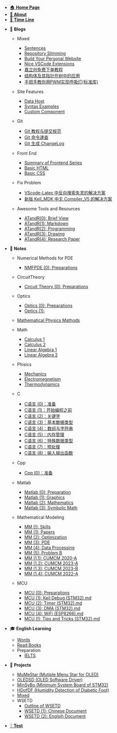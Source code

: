 - [🏠 **Home Page**](HOMEPAGE.md)
- [👋 **About**](README.md)
- [📃 **Time Line**](TimeLine.md)
<!-- - [📰 **To Be Dealing With**](ToBeDealingWith.md) -->




- 📓 **Blogs**
  - Mixed <!-- empty line is necessary to avoid the error -->

    - [Sentences](Blogs/Mixed/Sentences.md)  
    - [Repository Slimming](Blogs/Mixed/RepoSlimming.md)
    - [Build Your Personal Website](Blogs/Mixed/BuildYourSite.md)
    - [Nice VSCode Extensions](Blogs/Mixed/Nice%20VSCode%20Extenstions.md)
    - [嘉立创免费下单教程](Blogs/Mixed/嘉立创免费下单教程.md)
    - [结构体及其指针在树中的应用](Blogs/Mixed/结构体及其指针在树中的应用.md)
    - [手把手教你用PWM实现呼吸灯(标准库)](Blogs/Mixed/手把手教你用PWM实现呼吸灯(标准库).md)
  - Site Features
    - [Data Host](Blogs/SiteFeatures/Data%20Host.md)
    - [Syntax Examples](Blogs/SiteFeatures/Syntax%20Examples.md)
    - [Custom Component](Blogs/SiteFeatures/Custom%20Component.md)
  - Git
    - [Git 教程与提交规范](Blogs/Git/Git教程与提交规范.md)
    - [Git 命令速查](Blogs/Git/Git命令速查.md)
    - [Git 生成 ChangeLog](Blogs/Git/Git生成ChangeLog.md)
  - Front End
    - [Summary of Frontend Series](Blogs/FrontEnd/Summary%20of%20Front%20End%20Series.md)
    - [Basic HTML](Blogs/FrontEnd/Basic%20HTML.md)
    - [Basic CSS](Blogs/FrontEnd/Basic%20CSS.md)
  - Fix Problem
    - [VScode-Latex 中反向搜索失灵的解决方案](Blogs/FixProblem/VScode-Latex中反向搜索失灵的解决方案.md)
    - [新版 Keil_MDK 中无 Compiler_V5 的解决方案](Blogs/FixProblem/新版keil_MDK中无compiler_v5的解决方案.md)
  - Awesome Tools and Resources
    - [ATandR(0): Brief View](Blogs/ATandR/ATandR(0)-BriefView.md)
    - [ATandR(1): Markdown](Blogs/ATandR/ATandR(1)-Markdown.md)
    - [ATandR(2): Programming](Blogs/ATandR/ATandR(2)-Programming.md)
    - [ATandR(3): Drawing](Blogs/ATandR/ATandR(3)-Drawing.md)
    - [ATandR(4): Research Paper](Blogs/ATandR/ATandR(4)-ResearchPaper.md)


- 📖 **Notes**
  - Numerical Methods for PDE
    - [NMFPDE (0): Preparations](Notes/NumericalMethodsForPDE/NMFPDE(0)-Preparations.md)
  - CircuitTheory
    - [Circuit Theory (0): Preparations](Notes/CircuitTheory/CircuitTheoryNotes(0)-Preparations.md)
  - Optics

    - [Optics (0): Preparations](Notes/Phisics/Optics/OpticsNotes(0)-Preparations.md)
    - [Optics (1):](Notes/Optics/OpticsNotes(1)-.md)
  - [Mathematical Physics Mathods](Notes/Math/MathematicalPhysicsMathods.md)


  - Math
    - [Calculus 1](Notes/Math/Calculus1Notes.md)
    - [Calculus 2](Notes/Math/Calculus2Notes.md)
    - [Linear Algebra 1](Notes/Math/LinearAlgebra1Notes.md)
    - [Linear Algebra 2](Notes/Math/LinearAlgebra2Notes.md)
  - Phisics
    - [Mechanics](Notes/Phisics/Mecanics%20notes.md)
    - [Electromegnetism](Notes/Phisics/Electromegnetism%20Notes.md)
    - [Thermodynamics](Notes/Phisics/Thermodynamics%20notes.md)
  - C
    - [C语言 (0)：准备](Notes/C/CNotes(0)-Preparation.md)
    - [C语言 (1)：开始编程之前](Notes/C/CNotes(1)-BeforeStarting.md)
    - [C语言 (2)：关键字](Notes/C/CNotes(2)-MemoryAndKeywords.md)
    - [C语言 (3)：基本数据类型](Notes/C/CNotes(3)-DataTypes.md)
    - [C语言 (4)：数组与字符串](Notes/C/CNotes(4)-ArrayAndString.md)
    - [C语言 (5)：内存管理](Notes/C/CNotes(5)-MemoryManagement.md)
    - [C语言 (6)：特殊数据类型](Notes/C/CNotes(6)-SpecialDataTypes.md)
    - [C语言 (7)：预处理](Notes/C/CNotes(7)-Preproccess.md)
    - [C语言 (8)：输入输出函数](Notes/C/CNotes(8)-IOFunctions.md)
  - Cpp
    - [Cpp (0)：准备](Notes/Cpp/CppNotes(0)-Preparation.md)
  - Matlab
    - [Matlab (0): Preparation](Notes/Matlab/MatlabNotes(0)-Preparation.md)
    - [Matlab (1): Graphics](Notes/Matlab/MatlabNotes(1)-Graphics.md)
    - [Matlab (2): Mathematics](Notes/Matlab/MatlabNotes(2)-Mathematics.md)
    - [Matlab (3): Symbolic Math](Notes/Matlab/MatlabNotes(3)-SymbolicMath.md)
  - Mathematical Modeling
    - [MM (!): Skills](Notes/MathematicalModeling/MM(!)-Skills.md)
    - [MM (1): Papers](Notes/MathematicalModeling/MM(1)-Papers.md)
    - [MM (2): Optimization](Notes/MathematicalModeling/MM(2)-Optimization.md)
    - [MM (3): PDE](Notes/MathematicalModeling/MM(3)-PDE.md)
    - [MM (4): Data Processing](Notes/MathematicalModeling/MM(4)-DataProcessing.md)
    - [MM (5): Problem B](Notes/MathematicalModeling/MM(5)-ProblemB.md)
    - [MM (1.1): CUMCM 2020-A](Notes/MathematicalModeling/MM(1.1)-CUMCM2020A.md)
    - [MM (1.2): CUMCM 2023-A](Notes/MathematicalModeling/MM(1.2)-CUMCM2023A.md)
    - [MM (1.3): CUMCM 2023-B](Notes/MathematicalModeling/MM(1.3)-CUMCM2023B.md)
    - [MM (1.4): CUMCM 2022-A](Notes/MathematicalModeling/MM(1.4)-CUMCM2022A.md)
  - MCU
    - [MCU (0): Preparations](Notes/MCU/MCUNotes(0)-Preparations.md)
    - [MCU (1): Keil Debug (STM32).md](Notes/MCU/MCUNotes(1)-KeilDebug(STM32).md)
    - [MCU (2): Timer (STM32).md](Notes/MCU/MCUNotes(2)-Timer(STM32).md)
    - [MCU (3): DMA (STM32).md](Notes/MCU/MCUNotes(3)-DMA(STM32).md)
    - [MCU (4): WiFi (ESP8266).md](Notes/MCU/MCUNotes(4)-WiFi(ESP8266).md)
    - [MCU (!): Tips and Tricks (STM32).md](Notes/MCU/MCUNotes(!)-TipsAndTricks(STM32).md)

- 🎓 **English Learning**
  - [Words](EnglishLearning/Words.md)
  - [Read Books](EnglishLearning/ReadBooks.md)
  - Preparation
    - [IELTS](EnglishLearning/Preparation/IELTS.md)



- 📝 **Projects**

  - [MuMeStar (Mutiple Menu Star for OLED)](Projects/MuMeStar%20(Mutiple%20Menu%20Star%20for%20OLED)%20详解.md)
  - [OLEDSD (OLED Software Driver)](Projects/OLEDSD%20(OLED%20Software%20Driver).md)
  - [MinSyBo (Minimum System Board of STM32)](Projects/MinSyBo%20(Minimum%20System%20Board%20of%20STM32)%20详解.md)
  - [HDofDF (Humidity Detection of Diabetic Foot)](Projects/HDofDF.md)
  - [Mixed](Projects/Mixed.md)
  - WSETD
    - [Outline of WSETD](Projects/WSETD/OutlineOfWSETD.md)
    - [WSETD (1): Chinese Document](Projects/WSETD/WSETD(1)-ChineseDocument.md)
    - [WSETD (2): Englsih Document](Projects/WSETD/WSETD(2)-EnglishDocument.md)



- [❔ **Test**](Test.md)
<!-- 🔗 -->